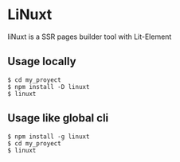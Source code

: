 # LiNuxt

liNuxt is a SSR pages builder tool with Lit-Element

## Usage locally

```
$ cd my_proyect
$ npm install -D linuxt
$ linuxt
```

## Usage like global cli

```
$ npm install -g linuxt
$ cd my_proyect
$ linuxt
```
